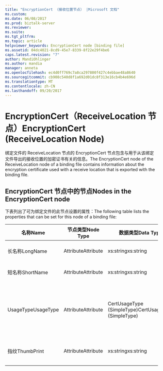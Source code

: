 ```yaml
---
title: "EncryptionCert （接收位置节点） |Microsoft 文档"
ms.custom: 
ms.date: 06/08/2017
ms.prod: biztalk-server
ms.reviewer: 
ms.suite: 
ms.tgt_pltfrm: 
ms.topic: article
helpviewer_keywords: EncryptionCert node [binding file]
ms.assetid: 04dc4021-8cd9-45e7-8339-8f22e29f4be6
caps.latest.revision: "7"
author: MandiOhlinger
ms.author: mandia
manager: anneta
ms.openlocfilehash: ec4d0ff769c7a8ca297800f427c4ebbae48a8640
ms.sourcegitcommit: cb908c540d8f1a692d01dc8f313e16cb4b4e696d
ms.translationtype: MT
ms.contentlocale: zh-CN
ms.lasthandoff: 09/20/2017
---
```

# <a name="encryptioncert-receivelocation-node"></a><span data-ttu-id="9ded8-102">EncryptionCert（ReceiveLocation 节点）</span><span class="sxs-lookup"><span data-stu-id="9ded8-102">EncryptionCert (ReceiveLocation Node)</span></span>
<span data-ttu-id="9ded8-103">绑定文件的 ReceiveLocation 节点的 EncryptionCert 节点包含与用于从该绑定文件导出的接收位置的加密证书有关的信息。</span><span class="sxs-lookup"><span data-stu-id="9ded8-103">The EncryptionCert node of the ReceiveLocation node of a binding file contains information about the encryption certificate used with a receive location that is exported with the binding file.</span></span>  
  
## <a name="nodes-in-the-encryptioncert-node"></a><span data-ttu-id="9ded8-104">EncryptionCert 节点中的节点</span><span class="sxs-lookup"><span data-stu-id="9ded8-104">Nodes in the EncryptionCert node</span></span>  
 <span data-ttu-id="9ded8-105">下表列出了可为绑定文件的此节点设置的属性：</span><span class="sxs-lookup"><span data-stu-id="9ded8-105">The following table lists the properties that can be set for this node of a binding file:</span></span>  
  
|<span data-ttu-id="9ded8-106">**名称**</span><span class="sxs-lookup"><span data-stu-id="9ded8-106">**Name**</span></span>|<span data-ttu-id="9ded8-107">**节点类型**</span><span class="sxs-lookup"><span data-stu-id="9ded8-107">**Node Type**</span></span>|<span data-ttu-id="9ded8-108">**数据类型**</span><span class="sxs-lookup"><span data-stu-id="9ded8-108">**Data Type**</span></span>|<span data-ttu-id="9ded8-109">**Description**</span><span class="sxs-lookup"><span data-stu-id="9ded8-109">**Description**</span></span>|<span data-ttu-id="9ded8-110">**限制**</span><span class="sxs-lookup"><span data-stu-id="9ded8-110">**Restrictions**</span></span>|<span data-ttu-id="9ded8-111">**注释**</span><span class="sxs-lookup"><span data-stu-id="9ded8-111">**Comments**</span></span>|  
|--------------|-------------------|-------------------|---------------------|----------------------|------------------|  
|<span data-ttu-id="9ded8-112">长名称</span><span class="sxs-lookup"><span data-stu-id="9ded8-112">LongName</span></span>|<span data-ttu-id="9ded8-113">Attribute</span><span class="sxs-lookup"><span data-stu-id="9ded8-113">Attribute</span></span>|<span data-ttu-id="9ded8-114">xs:string</span><span class="sxs-lookup"><span data-stu-id="9ded8-114">xs:string</span></span>|<span data-ttu-id="9ded8-115">指定证书的长名称。</span><span class="sxs-lookup"><span data-stu-id="9ded8-115">Specifies the long name of the certificate.</span></span>|<span data-ttu-id="9ded8-116">可选</span><span class="sxs-lookup"><span data-stu-id="9ded8-116">Not required</span></span>|<span data-ttu-id="9ded8-117">默认值：空</span><span class="sxs-lookup"><span data-stu-id="9ded8-117">Default value: empty</span></span>|  
|<span data-ttu-id="9ded8-118">短名称</span><span class="sxs-lookup"><span data-stu-id="9ded8-118">ShortName</span></span>|<span data-ttu-id="9ded8-119">Attribute</span><span class="sxs-lookup"><span data-stu-id="9ded8-119">Attribute</span></span>|<span data-ttu-id="9ded8-120">xs:string</span><span class="sxs-lookup"><span data-stu-id="9ded8-120">xs:string</span></span>|<span data-ttu-id="9ded8-121">指定证书的短名称。</span><span class="sxs-lookup"><span data-stu-id="9ded8-121">Specifies the short name of the certificate.</span></span>|<span data-ttu-id="9ded8-122">可选</span><span class="sxs-lookup"><span data-stu-id="9ded8-122">Not required</span></span>|<span data-ttu-id="9ded8-123">默认值：空</span><span class="sxs-lookup"><span data-stu-id="9ded8-123">Default value: empty</span></span>|  
|<span data-ttu-id="9ded8-124">UsageType</span><span class="sxs-lookup"><span data-stu-id="9ded8-124">UsageType</span></span>|<span data-ttu-id="9ded8-125">Attribute</span><span class="sxs-lookup"><span data-stu-id="9ded8-125">Attribute</span></span>|<span data-ttu-id="9ded8-126">CertUsageType (SimpleType)</span><span class="sxs-lookup"><span data-stu-id="9ded8-126">CertUsageType (SimpleType)</span></span>|<span data-ttu-id="9ded8-127">指定此证书的预期的用法</span><span class="sxs-lookup"><span data-stu-id="9ded8-127">Specifies the intended usage of this certificate</span></span>|<span data-ttu-id="9ded8-128">必需</span><span class="sxs-lookup"><span data-stu-id="9ded8-128">Required</span></span>|<span data-ttu-id="9ded8-129">默认值：无</span><span class="sxs-lookup"><span data-stu-id="9ded8-129">Default value: none</span></span><br /><br /> <span data-ttu-id="9ded8-130">可能的值包括在提供的那些[Microsoft.BizTalk.ExplorerOM.CertUsageType](http://msdn.microsoft.com/library/microsoft.biztalk.explorerom.certusagetype.aspx)枚举。</span><span class="sxs-lookup"><span data-stu-id="9ded8-130">Possible values include those available in the [Microsoft.BizTalk.ExplorerOM.CertUsageType](http://msdn.microsoft.com/library/microsoft.biztalk.explorerom.certusagetype.aspx) enumeration.</span></span>|  
|<span data-ttu-id="9ded8-131">指纹</span><span class="sxs-lookup"><span data-stu-id="9ded8-131">ThumbPrint</span></span>|<span data-ttu-id="9ded8-132">Attribute</span><span class="sxs-lookup"><span data-stu-id="9ded8-132">Attribute</span></span>|<span data-ttu-id="9ded8-133">xs:string</span><span class="sxs-lookup"><span data-stu-id="9ded8-133">xs:string</span></span>|<span data-ttu-id="9ded8-134">指定证书的指纹或唯一 ID。</span><span class="sxs-lookup"><span data-stu-id="9ded8-134">Specifies the thumbprint, or unique ID, of the certificate.</span></span>|<span data-ttu-id="9ded8-135">可选</span><span class="sxs-lookup"><span data-stu-id="9ded8-135">Not required</span></span>|<span data-ttu-id="9ded8-136">默认值：空</span><span class="sxs-lookup"><span data-stu-id="9ded8-136">Default value: empty</span></span>|